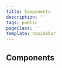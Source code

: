 ```yaml
---
title: Components
description: ''
tags: public
pageClass: ''
template: nosidebar
---
```


## Components
